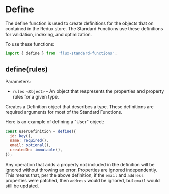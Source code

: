 # Define

The define function is used to create definitions for the objects that on contained in the Redux store. The Standard Functions use these definitions for validation, indexing, and optimization.

To use these functions:

```js
import { define } from 'flux-standard-functions';
```

## define(rules)

Parameters:

* `rules <Object>` - An object that respresents the properties and property rules for a given type.

Creates a Definition object that describes a type. These definitions are required arguments for most of the Standard Functions.

Here is an example of defining a "User" object:

```js
const userDefinition = define({
  id: key(),
  name: required(),
  email: optional(),
  createdOn: immutable(),
});
```

Any operation that adds a property not included in the definition will be ignored without throwing an error. Properties are ignored independently. This means that, per the above definition, if the `email` and `address` properties were patched, then `address` would be ignored, but `email` would still be updated.
